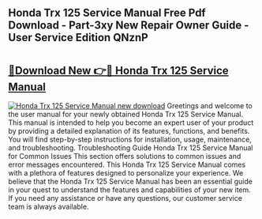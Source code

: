 ## Honda Trx 125 Service Manual Free Pdf Download - Part-3xy New Repair Owner Guide - User Service Edition QNznP

# <h2><a href="http://bc53547.oget.top/?id=Honda+Trx+125+Service+Manual">🔗Download New 👉🔴 Honda Trx 125 Service Manual</a></h2>

[![Honda Trx 125 Service Manual new download](https://i.imgur.com/5g1atiW.png)](http://bc53547.oget.top/?id=Honda+Trx+125+Service+Manual)
Greetings and welcome to the user manual for your newly obtained Honda Trx 125 Service Manual. This manual is intended to help you become an expert user of your product by providing a detailed explanation of its features, functions, and benefits. You will find step-by-step instructions for installation, usage, maintenance, and troubleshooting. Troubleshooting Guide Honda Trx 125 Service Manual for Common Issues This section offers solutions to common issues and error messages encountered. This Honda Trx 125 Service Manual comes with a plethora of features designed to personalize your experience. We believe that the Honda Trx 125 Service Manual has been an essential guide in your quest to understand the features and capabilities of your new item. If you need any assistance or have any questions, our customer service team is always available.
